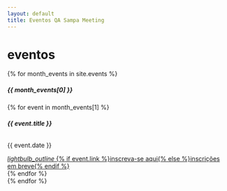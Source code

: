 ```yaml
---
layout: default
title: Eventos QA Sampa Meeting
---
```


<div class="row"><div class="col s12"><h1 class="qasp-title">eventos</h1></div></div>
{% for month_events in site.events %}
<nav class="teal">
  <div class="nav-wrapper">
    <div class="row">
      <div class="col s12">
        <h5>{{ month_events[0] }}</h5>
      </div>
    </div>
  </div>
</nav>
<div class="row">
{% for event in month_events[1] %}
  <div class="col s12 m6 l4">
    <div class="card white grey-text text-darken-4">
      <div class="card-content">
        <span class="card-title"><h6><strong>{{ event.title }}</strong></h6></span>
        <p>
          {{ event.date }}
        </p>
      </div>
      <div class="card-action">
        <a href="{{ event.link }}" {% if event.link %}target="_blank"{% endif %} class="waves-effect waves-light btn">
          <i class="material-icons right">lightbulb_outline</i>
          {% if event.link %}inscreva-se aqui{% else %}inscrições em breve{% endif %}
        </a>
      </div>
    </div>
  </div>
{% endfor %}
</div>
{% endfor %}